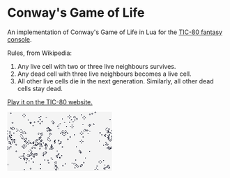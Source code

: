 # Conway's Game of Life

An implementation of Conway's Game of Life in Lua for the [TIC-80 fantasy console](https://github.com/nesbox/TIC-80).

Rules, from Wikipedia:

1. Any live cell with two or three live neighbours survives.
2. Any dead cell with three live neighbours becomes a live cell.
3. All other live cells die in the next generation. Similarly, all other dead cells stay dead.

[Play it on the TIC-80 website.](https://tic80.com/play?cart=3605)

![A white screen with black dots and patterns/shapes representing cellular automata that die and come to life depending on their neighboring conditions.](./thumbnail.png)

